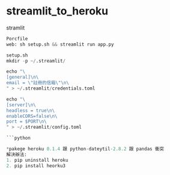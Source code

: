 # streamlit_to_heroku
stramlit

```python
Porcfile
web: sh setup.sh && streamlit run app.py

setup.sh
mkdir -p ~/.streamlit/

echo "\
[general]\n\
email = \"註冊的信箱\"\n\
" > ~/.streamlit/credentials.toml

echo "\
[server]\n\
headless = true\n\
enableCORS=false\n\
port = $PORT\n\
" > ~/.streamlit/config.toml

```python

*pakege heroku 0.1.4 跟 python-dateytil-2.8.2 跟 pandas 衝突
解決辦法: 
1. pip uninstall heroku
2. pip install heorku3
